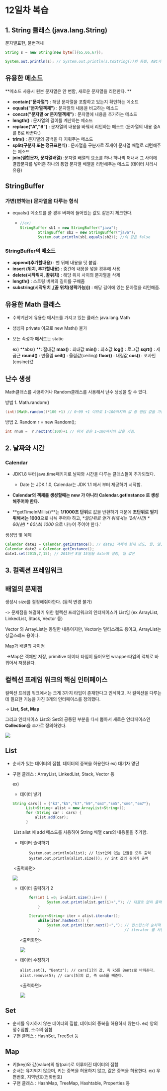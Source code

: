 # 12일차 복습

## 1. String 클래스 (java.lang.String) 

문자열표현, 불변객체

```java
String s = new String(new byte[]{65,66,67});

System.out.println(s); // System.out.println(s.toString())와 동일, ABC가 출력됨
```

## 유용한 메소드

**메소드 사용시 원본 문자열은 안 변함, 새로운 문자열을 리턴한다. **

- **contain("문자열")** : 해당 문자열을 포함하고 있는지 확인하는 메소드
- **equals("문자열객체")** : 문자열의 내용을 비교하는 메소드
- **concat("문자열 or 문자열객체")** : 문자열에 내용을 추가하는 메소드
- **length()** : 문자열의 길이를 계산하는 메소드
- **replace("A","B")**  : 문자열의 내용을 바꿔서 리턴하는 메소드 (문자열의 내용 중A를 B로 바꾼다.) 
- **trim()** : 문자열의 공백을 다 지워주는 메소드
- **split(구분자 또는 정규표현식)** : 문자열을 구분자로 쪼개어 문자열 배열로 리턴해주는 메소드
- **join(결합문자, 문자열배열)** :문자열 배열의 요소를 하나 하나씩 꺼내서 그 사이에 결합문자를 넣어준 하나의 통합 문자열 배열을 리턴해주는 메소드  (데이터 처리시 유용)



## StringBuffer

### 가변(변하는) 문자열을 다루는 형식

- equals() 메소드를 쓸 경우 버퍼에 들어있는 값도 같은지 체크한다.

  - ``` java
    //ex)
    StringBuffer sb1 = new StringBuffer("java");
    		StringBuffer sb2 = new StringBuffer("java");
    		System.out.println(sb1.equals(sb2)); //의 값은 false
    ```

### StringBuffer의 메소드

- **append(추가할내용)** : 맨 뒤에 내용을 덧 붙임.
- **insert (위치, 추가할내용)** : 중간에 내용을 넣을 경우에 사용
- **delete(시작위치, 끝위치)** : 해당 위치 사이의 문자열을 삭제
- **length()** : 스트링 버퍼의 길이를 구해줌
- **substring(시작위치 ,[끝 위치(생략가능)])** : 해당 길이에 있는 문자열을 리턴해줌.

## 유용한 Math 클래스

- 수학계산에 유용한 메서드를 가지고 있는 클래스 java.lang.Math

- 생성자 private 이므로 new Math() 불가 

- 모든 속성과 메서드는 static

  ex) **abs() **: 절대값
        **max()** : 최대값
        **min()** : 최소값
        **log()** : 로그값 
        **sqrt()** : 제곱근
        **round()** : 반올림
        **ceil()** : 올림값(ceiling)
        **floor()** : 내림값
        **cos()** : 코사인(cosine)값

## 난수 생성

Math클래스를 사용하거나 Random클래스를 사용해서 난수 생성을 할 수 있다.

방법 1. Math.random()

```java
(int)(Math.random()*100 +1) // 0~99 +1 이므로 1~100까지의 값 중 랜덤 값을 가짐, int로 								  캐스팅 해주므로 소숫점 이하의 수는 짤려나간다.
```

방법 2. Random r = new Random();

``` java
int rnum =  r.nextInt(100)+1 // 위와 같은 1~100까지의 값을 가짐. 
```



## 2. 날짜와 시간

### Calendar

- JDK1.8 부터 java.time패키지로 날짜와 시간을 다루는 클래스들이 추가되었다.
  - Date 는 JDK 1.0, Calendar는 JDK 1.1 에서 부터 제공하기 시작함.

- **Calendar의 객체를 생성할때는 new 가 아니라 Calendar.getInstance 로 생성해주어야 한다.**

- **getTimeInMillis()**는 **1/1000초 단위**로 값을 반환하기 때문에 **초단위로 얻기 위해서는 1000**으로 나눠 주어야 하고, **일단위로 얻기 위해서는 '24(시간) * 60(분) * 60(초) *1000** 으로 나누어 주어야 한다.'

생성법 및 예제

```java
Calendar date1 = Calendar.getInstance(); // date1 객체에 현재 년도, 월, 일, 요일을 추가함
Calendar date2 = Calendar.getInstance(); 
date1.set(2015,7,15); // 2015년 8월 15일을 date에 설정, 월 값은 
```



##  3. 컬렉션 프레임워크

## 배열의 문제점

생성시 size를 결정해줘야한다. (동적 변경 불가)

-> 문제점을 해결하기 위한 컬렉션 프레임워크의 인터페이스가 List임 (ex ArrayList, LinkedList, Stack, Vector 등)



Vector 와 ArrayList는 동일한 내용이지만, Vector는 멀티스레드 용이고, ArrayList는 싱글스레드 용이다.



Map과 배열의 차이점

​	->Map은 객체만 저장, primitive 데이터 타입이 들어오면 wrapper타입의 객체로 바뀌어서 저장된다.

## 컬렉션 프레임 워크의 핵심 인터페이스

컬렉션 프레임 워크에서는 크게 3가지 타입이 존재한다고 인식하고, 각 컬렉션을 다루는데 필요한 기능을 가진 3개의 인터페이스를 정의했다.

-> **List, Set, Map**

그리고 인터페이스 List와 Set의 공통된 부분을 다시 뽑아서 새로운 인터페이스인 **Collection**을 추가로 정의하였다.

![](<https://github.com/Q3333/ITL/blob/master/190528/pic1.PNG>)



## List

- 순서가 있는 데이터의 집합, 데이터의 중복을 허용한다 ex) 대기자 명단

- 구현 클래스 : ArrayList, LinkedList, Stack, Vector 등

  ex)

  - 데이터 넣기

  ```java
  String cars[] = {"k3","k5","k7","k9","sm3","sm5","sm6","sm7"};
  		List<String> alist = new ArrayList<String>();
  		for (String car : cars) {
  			alist.add(car);
  		}
  ```

  ​		List alist 에 add 메소드를 사용하여 String 배열 cars의 내용물을 추가함.

  - 데이터 출력하기

    ```
    	System.out.println(alist); // list안에 있는 값들을 모두 출력
    	System.out.println(alist.size()); // int 값의 길이가 출력
    ```

  ​       <출력화면>

  ![](<https://github.com/Q3333/ITL/blob/master/190528/pic2.PNG>)

  - 데이터 출력하기 2

    ```java
    	for(int i =0; i<alist.size();i++) {
    			System.out.print(alist.get(i)+","); // 대괄호 없이 출력하기 위해 반복문
    		}
    		
    	Iterator<String> iter = alist.iterator();
    		while(iter.hasNext()) {
    			System.out.print(iter.next()+","); // 인스턴스의 순차적 접근을 도와주는 
    		}									   // iterator 를 사용해서 반복출력
    ```

    <출력화면>

    ![](<https://github.com/Q3333/ITL/blob/master/190528/pic3.PNG>)

    

  - 데이터 수정하기

    ```
    alist.set(1, "Bentz"); // cars[1]의 값, 즉 k5를 Bentz로 바꿔준다.
    alist.remove(5); // cars[5]의 값, 즉 sm5를 빼준다.
    ```

    <출력화면>

    ![](<https://github.com/Q3333/ITL/blob/master/190528/pic4.PNG>)

## Set

- 순서를 유지하지 않는 데이터의 집합, 데이터의 중복을 허용하지 않는다. ex) 양의 정수집합, 소수의 집합
- 구현 클래스 : HashSet, TreeSet 등

## Map

- 키(key)와 값(value)의 쌍(pair)로 이루어진 데이터의 집합
- 순서는 유지되지 않으며, 키는 중복을 허용하지 않고, 값은 중복을 허용한다. ex) 우편번호, 지역번호(전화번호)
- 구현 클래스 : HashMap, TreeMap, Hashtable, Properties 등